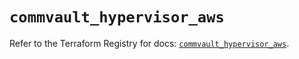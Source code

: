 # `commvault_hypervisor_aws`

Refer to the Terraform Registry for docs: [`commvault_hypervisor_aws`](https://registry.terraform.io/providers/commvault/commvault/1.2.10/docs/resources/hypervisor_aws).

